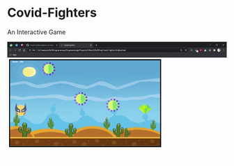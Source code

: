# Covid-Fighters
An Interactive Game

![](https://github.com/sagnikghoshcr7/images/blob/master/Covid%20Fighters.gif)
